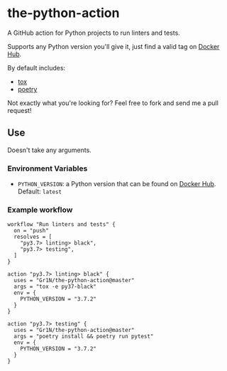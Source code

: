 # the-python-action

A GitHub action for Python projects to run linters and tests.

Supports any Python version you'll give it, just find a valid tag on [Docker Hub](https://hub.docker.com/_/python).

By default includes:

* [tox](https://tox.readthedocs.io/en/latest/)
* [poetry](https://poetry.eustace.io/)

Not exactly what you're looking for? Feel free to fork and send me a pull request!

## Use

Doesn't take any arguments.

### Environment Variables

* `PYTHON_VERSION`: a Python version that can be found on [Docker Hub](https://hub.docker.com/_/python). Default: `latest`

### Example workflow

    workflow "Run linters and tests" {
      on = "push"
      resolves = [
        "py3.7> linting> black",
        "py3.7> testing",
      ]
    }

    action "py3.7> linting> black" {
      uses = "Gr1N/the-python-action@master"
      args = "tox -e py37-black"
      env = {
        PYTHON_VERSION = "3.7.2"
      }
    }

    action "py3.7> testing" {
      uses = "Gr1N/the-python-action@master"
      args = "poetry install && poetry run pytest"
      env = {
        PYTHON_VERSION = "3.7.2"
      }
    }

